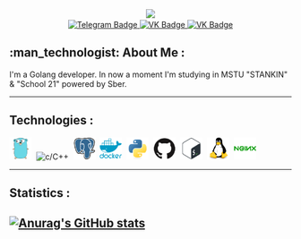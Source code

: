 <div id="header" align="center">
  <img src="https://media.giphy.com/media/GRVM7bxdn7yEFWTN6i/giphy.gif" width="300"/>
</div>
<div id="badges" align="center">
  <a href="https://t.me/alex_grap">
    <img src="https://img.shields.io/badge/Telegram-blue?style=for-the-badge&logo=telegram&logoColor=white" alt="Telegram Badge"/>
  </a>
  <a href="https://vk.com/idalexgrap">
    <img src="https://img.shields.io/badge/Vk-black?style=for-the-badge&logo=vk&logoColor=white" alt="VK Badge"/>
  </a>
  <a href="mailto:al3xgrap@gmail.com">
    <img src="https://img.shields.io/badge/Gmail-red?style=for-the-badge&logo=gmail&logoColor=white" alt="VK Badge"/>
  </a>
</div>
<h2> :man_technologist: About Me :</h2>
I'm a Golang developer. In now a moment I'm studying in MSTU "STANKIN" & "School 21" powered by Sber.

---

<h2> Technologies :</h2>
<div>
  <img src="https://github.com/devicons/devicon/blob/master/icons/go/go-original.svg" title="Go" alt="Go" width="40" height="40"/>&nbsp;
  <img src="https://camo.githubusercontent.com/617301e7ff30bc85f26fe31b60d3cf09ea1e3cd45d5879ac28fdbe2fc43b3f4b/68747470733a2f2f696d672e736869656c64732e696f2f62616467652f632f632b2b2d2532333030353939432e7376673f7374796c653d666f722d7468652d6261646765266c6f676f3d63253242253242266c6f676f436f6c6f723d7768697465" title="C/C++" alt="c/C++" width="100" height="40"/>&nbsp;
  <img src="https://github.com/devicons/devicon/blob/master/icons/postgresql/postgresql-original.svg" title="Postgre" alt="Postgre" width="40" height="40"/>&nbsp;
  <img src="https://github.com/devicons/devicon/blob/master/icons/docker/docker-plain-wordmark.svg" title="Docker" alt="Docker" width="40" height="40"/>&nbsp;
  <img src="https://github.com/devicons/devicon/blob/master/icons/python/python-original.svg" title="Python" alt="Python" width="40" height="40"/>&nbsp;
  <img src="https://github.com/devicons/devicon/blob/master/icons/github/github-original.svg" title="Git" alt="Git" width="40" height="40"/>&nbsp;
  <img src="https://github.com/devicons/devicon/blob/master/icons/bash/bash-original.svg" title="Bash" alt="Bash " width="40" height="40"/>&nbsp;
  <img src="https://github.com/devicons/devicon/blob/master/icons/linux/linux-original.svg" title="Linux" alt="Linux " width="40" height="40"/>&nbsp;
  <img src="https://github.com/devicons/devicon/blob/master/icons/nginx/nginx-original.svg" title="nginx" alt="nginx " width="40" height="40"/>&nbsp;
  
</div>

---

<h2>Statistics :<h2/>
<div>

[![Anurag's GitHub stats](https://github-readme-stats.vercel.app/api?username=alexGrap)](https://github.com/anuraghazra/github-readme-stats)
  </div>
